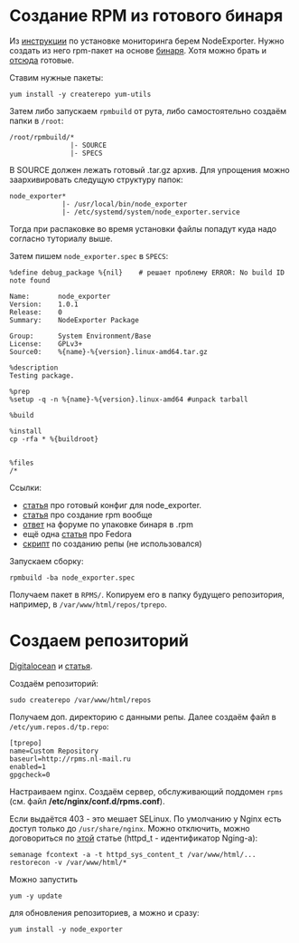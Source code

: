 # Создание RPM из готового бинаря
Из [инструкции](https://laurvas.ru/prometheus-p1/) по установке мониторинга берем NodeExporter. Нужно создать из него rpm-пакет на основе [бинаря](https://github.com/prometheus/node_exporter/releases). Хотя можно брать и [отсюда](https://packagecloud.io/prometheus-rpm/release/) готовые.

Ставим нужные пакеты:

    yum install -y createrepo yum-utils

Затем либо запускаем ```rpmbuild``` от рута, либо самостоятельно создаём папки в ```/root```:
    
    /root/rpmbuild/*
                   |- SOURCE
                   |- SPECS

В SOURCE должен лежать готовый .tar.gz архив. Для упрощения можно заархивировать следущую структуру папок:

    node_exporter*
                 |- /usr/local/bin/node_exporter
                 |- /etc/systemd/system/node_exporter.service
Тогда при распаковке во время установки файлы попадут куда надо согласно туториалу выше.

Затем пишем ```node_exporter.spec``` в ```SPECS```:

    %define debug_package %{nil}    # решает проблему ERROR: No build ID note found

    Name:       node_exporter
    Version:    1.0.1
    Release:    0
    Summary:    NodeExporter Package

    Group:      System Environment/Base
    License:    GPLv3+
    Source0:    %{name}-%{version}.linux-amd64.tar.gz

    %description
    Testing package.

    %prep
    %setup -q -n %{name}-%{version}.linux-amd64 #unpack tarball

    %build

    %install
    cp -rfa * %{buildroot}


    %files
    /*

Ссылки:
* [статья](#https://tresnet.ru/archives/1556) про готовый конфиг для node_exporter.
* [статья](https://www.thegeekstuff.com/2015/02/rpm-build-package-example/) про создание rpm вообще
* [ответ](https://unix.stackexchange.com/questions/429511/how-to-use-rpmbuild-to-build-a-rpm-package-from-binary-tarball) на форуме по упаковке бинаря в .rpm
* ещё одна [статья](https://docs.fedoraproject.org/en-US/quick-docs/creating-rpm-packages/index.html) про Fedora
* [скрипт](https://gist.github.com/fernandoaleman/1377211/d78d13bd8f134e7d9b9bc3da5895c859d7cbf294) по созданию репы (не использовался)

Запускаем сборку:

    rpmbuild -ba node_exporter.spec

Получаем пакет в ```RPMS/```. Копируем его в папку будущего репозитория, например, в ```/var/www/html/repos/tprepo```.

# Создаем репозиторий
[Digitalocean](https://www.digitalocean.com/community/tutorials/how-to-set-up-and-use-yum-repositories-on-a-centos-6-vps) и [статья](https://phoenixnap.com/kb/create-local-yum-repository-centos).

Создаём репозиторий:

    sudo createrepo /var/www/html/repos
Получаем доп. директорию с данными репы.
Далее создаём файл в ```/etc/yum.repos.d/tp.repo```:

    [tprepo]
    name=Custom Repository
    baseurl=http://rpms.nl-mail.ru
    enabled=1
    gpgcheck=0

Настраиваем nginx. Создаём сервер, обслуживающий поддомен ```rpms``` (см. файл **/etc/nginx/conf.d/rpms.conf**).

Если выдаётся 403 - это мешает SELinux. По умолчанию у Nginx есть доступ только до ```/usr/share/nginx```. Можно отключить, можно договориться по [этой](https://www.nginx.com/blog/using-nginx-plus-with-selinux/) статье (httpd_t - идентификатор Nging-а):

    semanage fcontext -a -t httpd_sys_content_t /var/www/html/...
    restorecon -v /var/www/html/*

Можно запустить

    yum -y update
для обновления репозиториев, а можно и сразу:

    yum install -y node_exporter